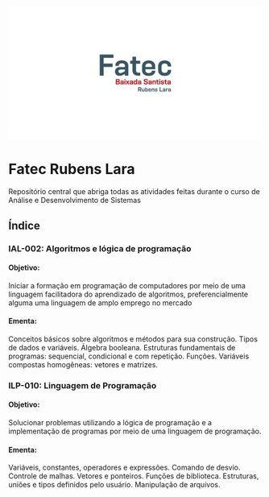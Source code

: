 ![Fatec Rubens Lara](fatec-banner.png)

# Fatec Rubens Lara
Repositório central que abriga todas as atividades feitas durante o curso de Análise e Desenvolvimento de Sistemas

## Índice
### IAL-002: Algoritmos e lógica de programação
#### Objetivo:
Iniciar a formação em programação de computadores por meio de uma linguagem facilitadora do aprendizado de algoritmos, preferencialmente alguma uma linguagem de amplo emprego no mercado

#### Ementa:
Conceitos básicos sobre algoritmos e métodos para sua construção. Tipos de dados e variáveis. Álgebra booleana. Estruturas fundamentais de programas: sequencial, condicional e com repetição. Funções. Variáveis compostas homogêneas: vetores e matrizes.



### ILP-010: Linguagem de Programação
#### Objetivo:
Solucionar problemas utilizando a lógica de programação e a implementação de programas por meio de uma linguagem de programação.

#### Ementa:
Variáveis, constantes, operadores e expressões. Comando de desvio. Controle de malhas. Vetores e ponteiros. Funções de biblioteca. Estruturas, uniões e tipos definidos pelo usuário. Manipulação de arquivos.